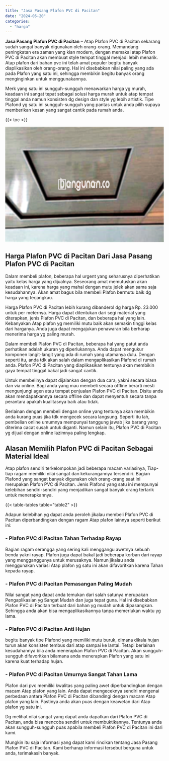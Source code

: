 ```yaml
---
title: "Jasa Pasang Plafon PVC di Pacitan"
date: "2024-05-20"
categories: 
  - "harga"
---
```


**Jasa Pasang Plafon PVC di Pacitan** – Atap Plafon PVC di Pacitan sekarang sudah sangat banyak digunakan oleh orang-orang. Memandang peningkatan era zaman yang kian modern, dengan memakai atap Plafon PVC di Pacitan akan membuat style tempat tinggal menjadi lebih menarik. Atap plafon dari bahan pvc ini telah amat populer begitu banyak diaplikasikan oleh orang-orang. Hal ini disebabkan nilai paling yang ada pada Plafon yang satu ini, sehingga membikin begitu banyak orang menginginkan untuk menggunakannya.

Merk yang satu ini sungguh-sungguh menawarkan harga yg murah, keadaan ini sangat tepat sebagai solusi harga murah untuk atap tempat tinggal anda namun konsisten dg design dan style yg lebih artistik. Tipe Plafond yg satu ini sungguh-sungguh yang pantas untuk anda pilih supaya memberikan kesan yang sangat cantik pada rumah anda.

{{< toc >}}

![Jasa Pasang Plafon PVC di Pacitan](/images/flafond-pvc-murah14.png)

## Harga Plafon PVC di Pacitan Dari Jasa Pasang Plafon PVC di Pacitan

Dalam membeli plafon, beberapa hal urgent yang seharusnya diperhatikan yaitu kelas harga yang dijualnya. Seseorang amat memutuskan akan keadaan ini, karena harga yang mahal dengan mutu jelek akan sama saja kesudahannya. Akan amat bagus bila membeli Plafon bermutu baik dg harga yang terjangkau.

Harga Plafon PVC di Pacitan lebih kurang dibanderol dg harga Rp. 23.000 untuk per meternya. Harga dapat ditentukan dari segi material yang diterapkan, jenis Plafon PVC di Pacitan, dan beberapa hal yang lain. Kebanyakan Atap plafon yg memiliki mutu baik akan semakin tinggi kelas dari harganya. Anda juga dapat mengajukan penawaran bila berharap menerima harga yg paling murah.

Dalam membeli Plafon PVC di Pacitan, beberapa hal yang patut anda perhatikan adalah ukuran yg diperlukannya. Anda dapat mengukur komponen langit-langit yang ada di rumah yang utamanya dulu. Dengan seperti itu, anda tdk akan salah dalam mengaplikasikan Plafond di rumah anda. Plafon PVC di Pacitan yang diaplikasikan tentunya akan membikin gaya tempat tinggal bakal jadi sangat cantik.

Untuk membelinya dapat dijalankan dengan dua cara, yakni secara biasa dan via online. Bagi anda yang mau membeli secara offline berarti mesti mengunjungi agen atau tempat penjualan Plafon PVC di Pacitan. Disitu anda akan mendapatkannya secara offline dan dapat menyentuh secara tanpa perantara apakah kualitasnya baik atau tidak.

Berlainan dengan membeli dengan online yang tentunya akan membikin anda kurang puas jika tdk mengecek secara langsung. Seperti itu lah, pembelian online umumnya mempunyai tanggung jawab jika barang yang diterima cacat susah untuk diganti. Namun selain itu, Plafon PVC di Pacitan yg dijual dengan online lazimnya paling lengkap.

## Alasan Memilih Plafon PVC di Pacitan Sebagai Material Ideal

Atap plafon sendiri terkelompokan jadi beberapa macam variasinya, Tiap-tiap ragam memiliki nilai sangat dan kekurangannya tersendiri. Bagian Plafond yang sangat banyak digunakan oleh orang-orang saat ini merupakan Plafon PVC di Pacitan. Jenis Plafond yang satu ini mempunyai kelebihan sendiri-sendiri yang menjadikan sangat banyak orang tertarik untuk menerapkannya.

{{< table-tables table="table2" >}}

Adapun kelebihan yg dapat anda peroleh jikalau membeli Plafon PVC di Pacitan diperbandingkan dengan ragam Atap plafon lainnya seperti berikut ini:

### \- Plafon PVC di Pacitan Tahan Terhadap Rayap

Bagian ragam serangga yang sering kali menggangu awetnya sebuah benda yakni rayap. Plafon juga dapat bakal jadi beberapa korban dari rayap yang mengganggunya untuk merusaknya. Namun jikalau anda menggunakan variasi Atap plafon yg satu ini akan difavoritkan karena Tahan kepada rayap.

### \- Plafon PVC di Pacitan Pemasangan Paling Mudah

Nilai sangat yang dapat anda temukan dari salah satunya merupakan Pengaplikasian yg Sangat Mudah dan juga tepat guna. Hal ini disebabkan Plafon PVC di Pacitan terbuat dari bahan yg mudah untuk dipasangkan. Sehingga anda akan bisa mengaplikasikannya tanpa memerlukan waktu yg lama.

### \- Plafon PVC di Pacitan Anti Hujan

begitu banyak tipe Plafond yang memiliki mutu buruk, dimana dikala hujan turun akan konsisten tembus dari atap sampai ke lantai. Tetapi berlainan kesudahannya bila anda menerapkan Plafon PVC di Pacitan. Akan sungguh-sungguh difavoritkan bilamana anda menerapkan Plafon yang satu ini karena kuat terhadap hujan.

### \- Plafon PVC di Pacitan Umurnya Sangat Tahan Lama

Plafon dari pvc memiliki kwalitas yang paling awet diperbandingkan dengan macam Atap plafon yang lain. Anda dapat mengeceknya sendiri mengenai perbedaan antara Plafon PVC di Pacitan dibandingi dengan macam Atap plafon yang lain. Pastinya anda akan puas dengan keawetan dari Atap plafon yg satu ini.

Dg melihat nilai sangat yang dapat anda dapatkan dari Plafon PVC di Pacitan, anda bisa mencoba sendiri untuk membuktikannya. Tentunya anda akan sungguh-sungguh puas apabila membeli Plafon PVC di Pacitan ini dari kami.

Mungkin itu saja informasi yang dapat kami rincikan tentang Jasa Pasang Plafon PVC di Pacitan. Kami berharap informasi tersebut berguna untuk anda, terimakasih banyak.
